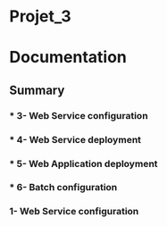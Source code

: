 # Projet_3

# Documentation

## Summary


### * 3- Web Service configuration
### * 4- Web Service deployment
### * 5- Web Application deployment
### * 6- Batch configuration

### 1- Web Service configuration


